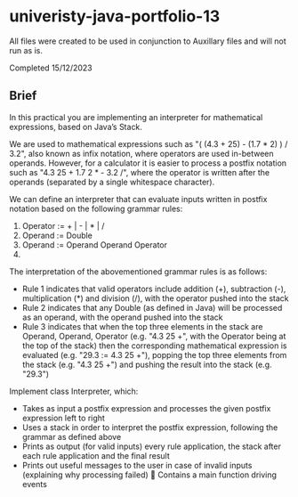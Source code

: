 # univeristy-java-portfolio-13

All files were created to be used in conjunction to Auxillary files and will not run as is.

Completed 15/12/2023

## Brief

In this practical you are implementing an interpreter for mathematical expressions,
based on Java’s Stack.

We are used to mathematical expressions such as "( (4.3 + 25) - (1.7 * 2) ) / 3.2", also
known as infix notation, where operators are used in-between operands. However,
for a calculator it is easier to process a postfix notation such as "4.3 25 + 1.7 2 * -
3.2 /", where the operator is written after the operands (separated by a single
whitespace character).

We can define an interpreter that can evaluate inputs written in postfix notation
based on the following grammar rules:

1. Operator := + | - | * | /
2. Operand := Double
3. Operand := Operand Operand Operator
4. 
The interpretation of the abovementioned grammar rules is as follows:
- Rule 1 indicates that valid operators include addition (+), subtraction (-),
multiplication (*) and division (/), with the operator pushed into the stack
- Rule 2 indicates that any Double (as defined in Java) will be processed as an
operand, with the operand pushed into the stack
- Rule 3 indicates that when the top three elements in the stack are Operand,
Operand, Operator (e.g. "4.3 25 +", with the Operator being at the top of the
stack) then the corresponding mathematical expression is evaluated (e.g. "29.3
:= 4.3 25 +"), popping the top three elements from the stack (e.g. "4.3 25 +")
and pushing the result into the stack (e.g. "29.3")

Implement class Interpreter, which:

- Takes as input a postfix expression and processes the given postfix
expression left to right
- Uses a stack in order to interpret the postfix expression, following the grammar
as defined above
- Prints as output (for valid inputs) every rule application, the stack after each
rule application and the final result
- Prints out useful messages to the user in case of invalid inputs (explaining
why processing failed)
 Contains a main function driving events

